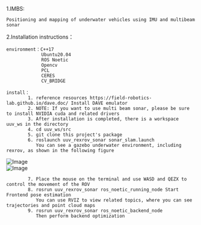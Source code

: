 1.IMBS: 
    
    Positioning and mapping of underwater vehicles using IMU and multibeam sonar

2.Installation instructions：

    environment：C++17
                 Ubuntu20.04
                 ROS Noetic
                 Opencv
                 PCL
                 CERES
                 CV_BRIDGE
    
    install：
            1. reference resources https://field-robotics-lab.github.io/dave.doc/ Install DAVE emulator
            2. NOTE: If you want to use multi beam sonar, please be sure to install NVIDIA cuda and related drivers
            3. After installation is completed, there is a workspace uuv_ws in the directory
            4. cd uuv_ws/src
            5. git clone this project's package
            6. roslaunch uuv_rexrov_sonar sonar_slam.launch
               You can see a gazebo underwater environment, including rexrov, as shown in the following figure
![Image](https://github.com/StarTeardrop/uuv_rexrov_sonar/blob/main/1.png)\
![Image](https://github.com/StarTeardrop/uuv_rexrov_sonar/blob/main/2.png)

            7. Place the mouse on the terminal and use WASD and QEZX to control the movement of the ROV
            8. rosrun uuv_rexrov_sonar ros_noetic_running_node Start Frontend pose estimation
               You can use RVIZ to view related topics, where you can see trajectories and point cloud maps
            9. rosrun uuv_rexrov_sonar ros_noetic_backend_node
               Then perform backend optimization

